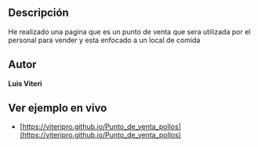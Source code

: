 ## Descripción
He realizado una pagina que es un punto de venta que sera utilizada por el personal para vender y esta enfocado a un local de comida
 
## Autor
**Luis Viteri**

## Ver ejemplo en vivo
- [https://viteripro.github.io/Punto_de_venta_pollos](https://viteripro.github.io/Punto_de_venta_pollos)
 
